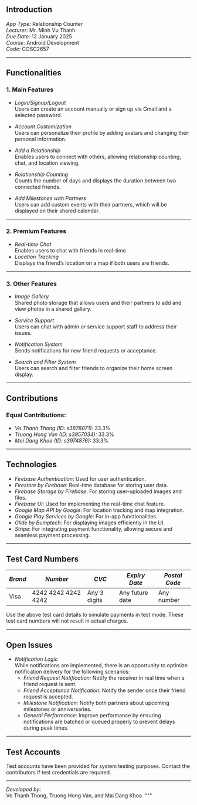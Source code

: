 ## Introduction
*App Type:* Relationship Counter  
*Lecturer:* Mr. Minh Vu Thanh  
*Due Date:* 12 January 2025  
*Course:* Android Development  
*Code:* COSC2657

---

## Functionalities

### 1. Main Features
- *Login/Signup/Logout*  
  Users can create an account manually or sign up via Gmail and a selected password.

- *Account Customization*  
  Users can personalize their profile by adding avatars and changing their personal information.

- *Add a Relationship*  
  Enables users to connect with others, allowing relationship counting, chat, and location viewing.

- *Relationship Counting*  
  Counts the number of days and displays the duration between two connected friends.

- *Add Milestones with Partners*  
  Users can add custom events with their partners, which will be displayed on their shared calendar.

---
### 2. Premium Features
- *Real-time Chat*  
  Enables users to chat with friends in real-time.
- *Location Tracking*  
  Displays the friend’s location on a map if both users are friends.
___
### 3. Other Features
- *Image Gallery*  
  Shared photo storage that allows users and their partners to add and view photos in a shared gallery.

- *Service Support*  
  Users can chat with admin or service support staff to address their issues.

- *Notification System*  
  Sends notifications for new friend requests or acceptance.

- *Search and Filter System*  
  Users can search and filter friends to organize their home screen display.

---

## Contributions

### Equal Contributions:
- *Vo Thanh Thong (ID: s3878071):* 33.3%
- *Truong Hong Van (ID: s3957034):* 33.3%
- *Mai Dang Khoa (ID: s3974876):* 33.3%

---

## Technologies
- *Firebase Authentication*: Used for user authentication.
- *Firestore by Firebase*: Real-time database for storing user data.
- *Firebase Storage by Firebase*: For storing user-uploaded images and files.
- *Firebase UI*: Used for implementing the real-time chat feature.
- *Google Map API by Google*: For location tracking and map integration.
- *Google Play Services by Google*: For in-app functionalities.
- *Glide by Bumptech*: For displaying images efficiently in the UI.
- *Stripe*: For integrating payment functionality, allowing secure and seamless payment processing.

---

## Test Card Numbers

| *Brand* | *Number*          | *CVC*     | *Expiry Date* | *Postal Code* |
|-----------|---------------------|-------------|-----------------|-----------------|
| Visa      | 4242 4242 4242 4242 | Any 3 digits| Any future date | Any number      |

Use the above test card details to simulate payments in test mode. These test card numbers will not result in actual charges.

---

## Open Issues
- *Notification Logic*  
  While notifications are implemented, there is an opportunity to optimize notification delivery for the following scenarios:
    - *Friend Request Notification:* Notify the receiver in real time when a friend request is sent.
    - *Friend Acceptance Notification:* Notify the sender once their friend request is accepted.
    - *Milestone Notification:* Notify both partners about upcoming milestones or anniversaries.
    - *General Performance:* Improve performance by ensuring notifications are batched or queued properly to prevent delays during peak times.

---

## Test Accounts
Test accounts have been provided for system testing purposes. Contact the contributors if test credentials are required.

---

*Developed by:*  
Vo Thanh Thong, Truong Hong Van, and Mai Dang Khoa.
"""